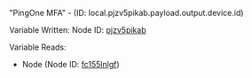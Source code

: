 "PingOne MFA" - (ID: local.pjzv5pikab.payload.output.device.id)

Variable Written:
Node ID: [pjzv5pikab](../nodes/pjzv5pikab.md)

Variable Reads:
* Node (Node ID: [fc155lnlgf](../nodes/fc155lnlgf.md))
